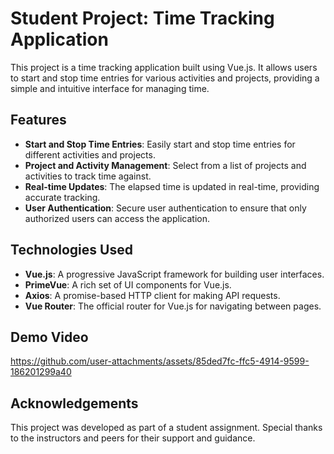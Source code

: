 # Student Project: Time Tracking Application


This project is a time tracking application built using Vue.js. It allows users to start and stop time entries for various activities and projects, providing a simple and intuitive interface for managing time.

## Features

- **Start and Stop Time Entries**: Easily start and stop time entries for different activities and projects.
- **Project and Activity Management**: Select from a list of projects and activities to track time against.
- **Real-time Updates**: The elapsed time is updated in real-time, providing accurate tracking.
- **User Authentication**: Secure user authentication to ensure that only authorized users can access the application.

## Technologies Used

- **Vue.js**: A progressive JavaScript framework for building user interfaces.
- **PrimeVue**: A rich set of UI components for Vue.js.
- **Axios**: A promise-based HTTP client for making API requests.
- **Vue Router**: The official router for Vue.js for navigating between pages.

## Demo Video

https://github.com/user-attachments/assets/85ded7fc-ffc5-4914-9599-186201299a40

## Acknowledgements

This project was developed as part of a student assignment. Special thanks to the instructors and peers for their support and guidance.
